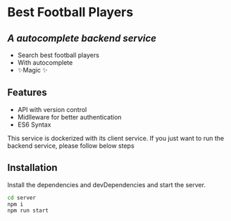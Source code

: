 # Best Football Players
## _A autocomplete backend service_

- Search best football players
- With autocomplete
- ✨Magic ✨

## Features

- API with version control
- Midlleware for better authentication
- ES6 Syntax

This service is dockerized with its client service. If you just want to run the backend service, please follow below steps

## Installation

Install the dependencies and devDependencies and start the server.

```sh
cd server
npm i
npm run start
```
